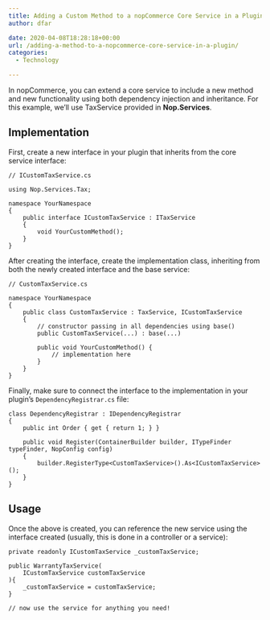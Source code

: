 ```yaml
---
title: Adding a Custom Method to a nopCommerce Core Service in a Plugin
author: dfar

date: 2020-04-08T18:28:18+00:00
url: /adding-a-method-to-a-nopcommerce-core-service-in-a-plugin/
categories:
  - Technology

---
```

In nopCommerce, you can extend a core service to include a new method and new functionality using both dependency injection and inheritance. For this example, we&#8217;ll use TaxService provided in **Nop.Services**.

## Implementation

First, create a new interface in your plugin that inherits from the core service interface:

<pre class="wp-block-code"><code>// ICustomTaxService.cs

using Nop.Services.Tax;

namespace YourNamespace
{
    public interface ICustomTaxService : ITaxService
    {
        void YourCustomMethod(); 
    }
}</code></pre>

After creating the interface, create the implementation class, inheriting from both the newly created interface and the base service:

<pre class="wp-block-code"><code>// CustomTaxService.cs

namespace YourNamespace
{
    public class CustomTaxService : TaxService, ICustomTaxService
    {
        // constructor passing in all dependencies using base()
        public CustomTaxService(...) : base(...)
        
        public void YourCustomMethod() {
            // implementation here
        }
    }
}</code></pre>

Finally, make sure to connect the interface to the implementation in your plugin&#8217;s `DependencyRegistrar.cs` file:

<pre class="wp-block-code"><code>class DependencyRegistrar : IDependencyRegistrar
{
    public int Order { get { return 1; } }

    public void Register(ContainerBuilder builder, ITypeFinder typeFinder, NopConfig config)
    {
        builder.RegisterType&lt;CustomTaxService>().As&lt;ICustomTaxService>();
    }
}</code></pre>

## Usage

Once the above is created, you can reference the new service using the interface created (usually, this is done in a controller or a service):

<pre class="wp-block-code"><code>private readonly ICustomTaxService _customTaxService;

public WarrantyTaxService(
    ICustomTaxService customTaxService
){
    _customTaxService = customTaxService;
}

// now use the service for anything you need!</code></pre>